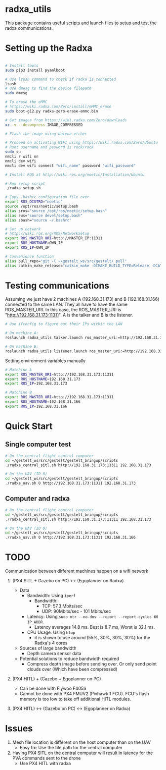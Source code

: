 # radxa_utils
This package contains useful scripts and launch files to setup and test the radxa communications.

# Setting up the Radxa

```bash

# Install tools
sudo pip3 install pyamlboot

# Use lsusb command to check if radxa is connected
lsusb
# Use dmesg to find the device filepath
sudo dmesg

# To erase the eMMC 
# https://wiki.radxa.com/Zero/install/eMMC_erase
sudo boot-g12.py radxa-zero-erase-emmc.bin

# Get images from https://wiki.radxa.com/Zero/downloads
xz -v --decompress IMAGE_COMPRESSED

# Flash the image using balena etcher

# Proceed on activating WIFI using https://wiki.radxa.com/Zero/Ubuntu
# Root username and pasword is rock/rock
sudo su
nmcli r wifi on
nmcli dev wifi
nmcli dev wifi connect "wifi_name" password "wifi_password"

# Install ROS at http://wiki.ros.org/noetic/Installation/Ubuntu

# Run setup script
./radxa_setup.sh

# Copy .bashrc configuration file over
export ROS_DISTRO="noetic"
source /opt/ros/noetic/setup.bash
alias sros="source /opt/ros/noetic/setup.bash"
alias sws="source devel/setup.bash"
alias sbash="source ~/.bashrc"

# Set up network
# http://wiki.ros.org/ROS/NetworkSetup
export ROS_MASTER_URI=http://MASTER_IP:11311
export ROS_HOSTNAME=OWN_IP
export ROS_IP=OWN_IP

# Convenience function
alias pull_repo="git -C ~/gestelt_ws/src/gestelt/ pull"
alias catkin_make_release="catkin_make -DCMAKE_BUILD_TYPE=Release -DCATKIN_BLACKLIST_PACKAGES="rviz_plugins;manual_take_over;odom_visualization;pose_utils;uav_utils;drone_detect""
```

# Testing communications
Assuming we just have 2 machines A (192.168.31.173) and B (192.168.31.166) connected to the same LAN.
They all have to have the same ROS_MASTER_URI. In this case, the ROS_MASTER_URI is "http://192.168.31.173:11311". A is the talker and B is the listener.


```bash
# Use ifconfig to figure out their IPs within the LAN

# On machine A:
roslaunch radxa_utils talker.launch ros_master_uri:=http://192.168.31.173:11311 ros_ip:=192.168.31.173

# On machine B:
roslaunch radxa_utils listener.launch ros_master_uri:=http://192.168.31.173:11311 ros_ip:=192.168.31.166
```

Setting environment variables manually
```bash
# Matchine A
export ROS_MASTER_URI=http://192.168.31.173:11311
export ROS_HOSTNAME=192.168.31.173
export ROS_IP=192.168.31.173

# Matchine B
export ROS_MASTER_URI=http://192.168.31.173:11311
export ROS_HOSTNAME=192.168.31.166
export ROS_IP=192.168.31.166
```

# Quick Start

## Single computer test
```bash
# On the central flight control computer
cd ~/gestelt_ws/src/gestelt/gestelt_bringup/scripts
./radxa_central_sitl.sh http://192.168.31.173:11311 192.168.31.173

# On the UAV (ID 0)
cd ~/gestelt_ws/src/gestelt/gestelt_bringup/scripts
./radxa_uav.sh 0 http://192.168.31.173:11311 192.168.31.173
```

## Computer and radxa
```bash
# On the central flight control computer
cd ~/gestelt_ws/src/gestelt/gestelt_bringup/scripts
./radxa_central_sitl.sh http://192.168.31.173:11311 192.168.31.173

# On the UAV (ID 0)
cd ~/gestelt_ws/src/gestelt/gestelt_bringup/scripts
./radxa_uav.sh 0 http://192.168.31.173:11311 192.168.31.166
```

# TODO
Communication between different machines happen on a wifi network

1. (PX4 SITL + Gazebo on PC) <-> (Egoplanner on Radxa)   
    -   Data
        - Bandwidth: Using `iperf`
            - Bandwidth:
                - TCP: 57.3 Mbits/sec 
                - UDP: 90Mbits/sec - 101 Mbits/sec
        - Latency: Using `sudo mtr --no-dns --report --report-cycles 60 IP_ADDR`. 
            - Latency averages 14.8 ms. Best is 8.7 ms, Worst is 32.1 ms.
        - CPU Usage: Using `htop`
            - it is shown to use around (55%, 30%, 30%, 30%) for the Radxa's 4 cores
    - Sources of large bandwidth
        - Depth camera sensor data
    - Potential solutions to reduce bandwidth required
        - Compress depth image before sending over. Or only send point clouds over (Which have been compressed)
2. (PX4 HITL) + (Gazebo + Egoplanner on PC)
    - Can be done with Flywoo F405S
    - Cannot be done with PX4 FMUV2 (Pixhawk 1 FCU). FCU's flash memory is too low to take off additional HITL modules.
    
3. (PX4 HITL) <-> (Gazebo on PC) <-> (Egoplanner on Radxa)

# Issues
1. Mesh file location is different on the host computer than on the UAV
    - Easy fix: Use the file path for the central computer
2. Having PX4 SITL on the central computer will result in latency for the PVA commands sent to the drone
    - Use PX4 HITL with radxa
